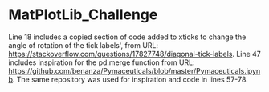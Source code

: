 # MatPlotLib_Challenge

Line 18 includes a copied section of code added to xticks to change the angle of rotation of the tick labels', from URL: https://stackoverflow.com/questions/17827748/diagonal-tick-labels. Line 47 includes inspiration for the pd.merge function from URL: https://github.com/benanza/Pymaceuticals/blob/master/Pymaceuticals.ipynb. The same repository was used for inspiration and code in lines 57-78.
